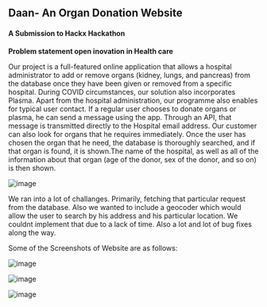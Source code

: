 ## Daan- An Organ Donation Website

#### A Submission to Hackx Hackathon

**Problem statement open inovation in Health care**

Our project is a full-featured online application that allows a hospital administrator to add or remove organs (kidney, lungs, and pancreas) from the database once they have been given or removed from a specific hospital. During COVID circumstances, our solution also incorporates Plasma. Apart from the hospital administration, our programme also enables for typical user contact. If a regular user chooses to donate organs or plasma, he can send a message using the app. Through an API, that message is transmitted directly to the Hospital email address. Our customer can also look for organs that he requires immediately. Once the user has chosen the organ that he need, the database is thoroughly searched, and if that organ is found, it is shown.The name of the hospital, as well as all of the information about that organ (age of the donor, sex of the donor, and so on) is then shown.

![image](https://github.com/dpalia/Daan--An-Organ-donation-site/blob/main/2.png)

We ran into a lot of challanges. Primarily, fetching that particular request from the database. Also we wanted to include a geocoder which would allow the user to search by his address and his particular location. We couldnt implement that due to a lack of time. Also a lot and lot of bug fixes along the way.

Some of the Screenshots of Website are as follows: 

![image](https://github.com/dpalia/Daan--An-Organ-donation-site/blob/main/Screenshot%202021-08-29%20at%209.46.46%20AM.png)

![image](https://github.com/dpalia/Daan--An-Organ-donation-site/blob/main/Screenshot%202021-08-29%20at%209.46.58%20AM.png)

![image](https://github.com/dpalia/Daan--An-Organ-donation-site/blob/main/Screenshot%202021-08-29%20at%209.47.34%20AM.png)
